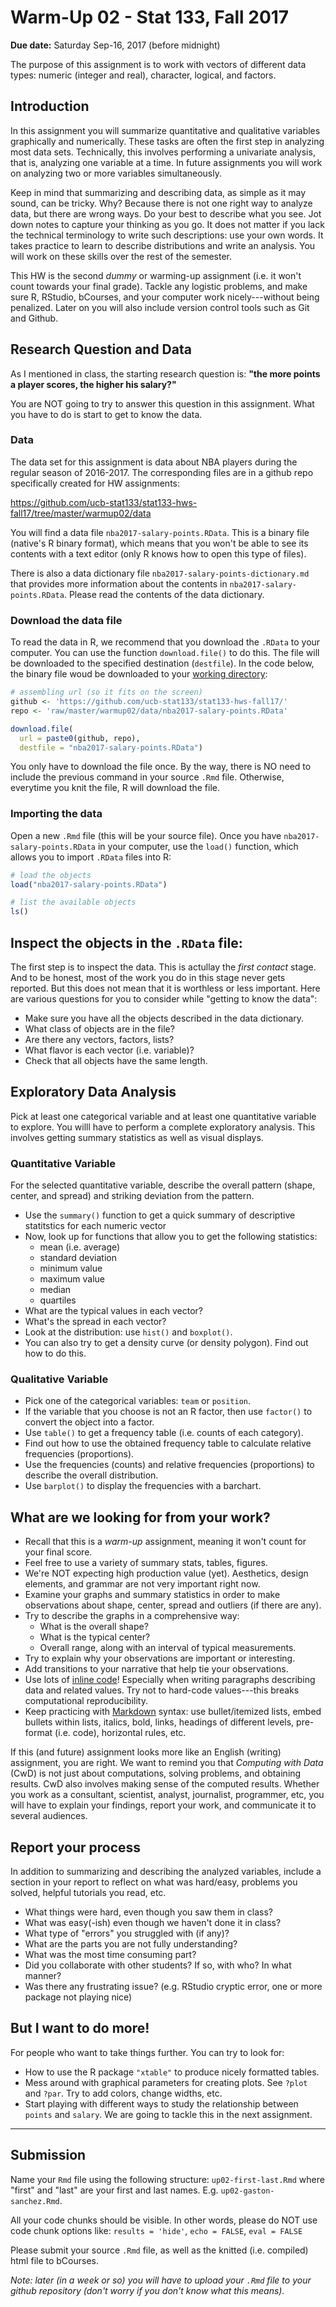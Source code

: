 Warm-Up 02 - Stat 133, Fall 2017
================

**Due date:** Saturday Sep-16, 2017 (before midnight)

The purpose of this assignment is to work with vectors of different data types: numeric (integer and real), character, logical, and factors.

Introduction
------------

In this assignment you will summarize quantitative and qualitative variables graphically and numerically. These tasks are often the first step in analyzing most data sets. Technically, this involves performing a univariate analysis, that is, analyzing one variable at a time. In future assignments you will work on analyzing two or more variables simultaneously.

Keep in mind that summarizing and describing data, as simple as it may sound, can be tricky. Why? Because there is not one right way to analyze data, but there are wrong ways. Do your best to describe what you see. Jot down notes to capture your thinking as you go. It does not matter if you lack the technical terminology to write such descriptions: use your own words. It takes practice to learn to describe distributions and write an analysis. You will work on these skills over the rest of the semester.

This HW is the second *dummy* or warming-up assignment (i.e. it won't count towards your final grade). Tackle any logistic problems, and make sure R, RStudio, bCourses, and your computer work nicely---without being penalized. Later on you will also include version control tools such as Git and Github.

Research Question and Data
--------------------------

As I mentioned in class, the starting research question is: **"the more points a player scores, the higher his salary?"**

You are NOT going to try to answer this question in this assignment. What you have to do is start to get to know the data.

### Data

The data set for this assignment is data about NBA players during the regular season of 2016-2017. The corresponding files are in a github repo specifically created for HW assignments:

<https://github.com/ucb-stat133/stat133-hws-fall17/tree/master/warmup02/data>

You will find a data file `nba2017-salary-points.RData`. This is a binary file (native's R binary format), which means that you won't be able to see its contents with a text editor (only R knows how to open this type of files).

There is also a data dictionary file `nba2017-salary-points-dictionary.md` that provides more information about the contents in `nba2017-salary-points.RData`. Please read the contents of the data dictionary.

### Download the data file

To read the data in R, we recommend that you download the `.RData` to your computer. You can use the function `download.file()` to do this. The file will be downloaded to the specified destination (`destfile`). In the code below, the binary file woud be downloaded to your [working directory](https://www.computerhope.com/jargon/c/currentd.htm):

``` r
# assembling url (so it fits on the screen)
github <- 'https://github.com/ucb-stat133/stat133-hws-fall17/'
repo <- 'raw/master/warmup02/data/nba2017-salary-points.RData'

download.file(
  url = paste0(github, repo),
  destfile = "nba2017-salary-points.RData")
```

You only have to download the file once. By the way, there is NO need to include the previous command in your source `.Rmd` file. Otherwise, everytime you knit the file, R will download the file.

### Importing the data

Open a new `.Rmd` file (this will be your source file). Once you have `nba2017-salary-points.RData` in your computer, use the `load()` function, which allows you to import `.RData` files into R:

``` r
# load the objects
load("nba2017-salary-points.RData")

# list the available objects
ls()
```

Inspect the objects in the `.RData` file:
-----------------------------------------

The first step is to inspect the data. This is actullay the *first contact* stage. And to be honest, most of the work you do in this stage never gets reported. But this does not mean that it is worthless or less important. Here are various questions for you to consider while "getting to know the data":

-   Make sure you have all the objects described in the data dictionary.
-   What class of objects are in the file?
-   Are there any vectors, factors, lists?
-   What flavor is each vector (i.e. variable)?
-   Check that all objects have the same length.

Exploratory Data Analysis
-------------------------

Pick at least one categorical variable and at least one quantitative variable to explore. You willl have to perform a complete exploratory analysis. This involves getting summary statistics as well as visual displays.

### Quantitative Variable

For the selected quantitative variable, describe the overall pattern (shape, center, and spread) and striking deviation from the pattern.

-   Use the `summary()` function to get a quick summary of descriptive statitstics for each numeric vector
-   Now, look up for functions that allow you to get the following statistics:
    -   mean (i.e. average)
    -   standard deviation
    -   minimum value
    -   maximum value
    -   median
    -   quartiles
-   What are the typical values in each vector?
-   What's the spread in each vector?
-   Look at the distribution: use `hist()` and `boxplot()`.
-   You can also try to get a density curve (or density polygon). Find out how to do this.

### Qualitative Variable

-   Pick one of the categorical variables: `team` or `position`.
-   If the variable that you choose is not an R factor, then use `factor()` to convert the object into a factor.
-   Use `table()` to get a frequency table (i.e. counts of each category).
-   Find out how to use the obtained frequency table to calculate relative frequencies (proportions).
-   Use the frequencies (counts) and relative frequencies (proportions) to describe the overall distribution.
-   Use `barplot()` to display the frequencies with a barchart.

What are we looking for from your work?
---------------------------------------

-   Recall that this is a *warm-up* assignment, meaning it won't count for your final score.
-   Feel free to use a variety of summary stats, tables, figures.
-   We're NOT expecting high production value (yet). Aesthetics, design elements, and grammar are not very important right now.
-   Examine your graphs and summary statistics in order to make observations about shape, center, spread and outliers (if there are any).
-   Try to describe the graphs in a comprehensive way:
    -   What is the overall shape?
    -   What is the typical center?
    -   Overall range, along with an interval of typical measurements.
-   Try to explain why your observations are important or interesting.
-   Add transitions to your narrative that help tie your observations.
-   Use lots of [inline code](http://rmarkdown.rstudio.com/lesson-4.html)! Especially when writing paragraphs describing data and related values. Try not to hard-code values---this breaks computational reproducibility.
-   Keep practicing with [Markdown](http://rmarkdown.rstudio.com/lesson-1.html) syntax: use bullet/itemized lists, embed bullets within lists, italics, bold, links, headings of different levels, pre-format (i.e. code), horizontal rules, etc.

If this (and future) assignment looks more like an English (writing) assignment, you are right. We want to remind you that *Computing with Data* (CwD) is not just about computations, solving problems, and obtaining results. CwD also involves making sense of the computed results. Whether you work as a consultant, scientist, analyst, journalist, programmer, etc, you will have to explain your findings, report your work, and communicate it to several audiences.

Report your process
-------------------

In addition to summarizing and describing the analyzed variables, include a section in your report to reflect on what was hard/easy, problems you solved, helpful tutorials you read, etc.

-   What things were hard, even though you saw them in class?
-   What was easy(-ish) even though we haven't done it in class?
-   What type of "errors" you struggled with (if any)?
-   What are the parts you are not fully understanding?
-   What was the most time consuming part?
-   Did you collaborate with other students? If so, with who? In what manner?
-   Was there any frustrating issue? (e.g. RStudio cryptic error, one or more package not playing nice)

But I want to do more!
----------------------

For people who want to take things further. You can try to look for:

-   How to use the R package `"xtable"` to produce nicely formatted tables.
-   Mess around with graphical parameters for creating plots. See `?plot` and `?par`. Try to add colors, change widths, etc.
-   Start playing with different ways to study the relationship between `points` and `salary`. We are going to tackle this in the next assignment.

------------------------------------------------------------------------

Submission
----------

Name your `Rmd` file using the following structure: `up02-first-last.Rmd` where "first" and "last" are your first and last names. E.g. `up02-gaston-sanchez.Rmd`.

All your code chunks should be visible. In other words, please do NOT use code chunk options like: `results = 'hide'`, `echo = FALSE`, `eval = FALSE`

Please submit your source `.Rmd` file, as well as the knitted (i.e. compiled) html file to bCourses.

*Note: later (in a week or so) you will have to upload your `.Rmd` file to your github repository (don't worry if you don't know what this means).*
